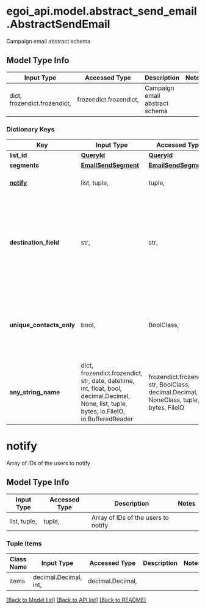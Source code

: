 # egoi_api.model.abstract_send_email.AbstractSendEmail

Campaign email abstract schema

## Model Type Info
Input Type | Accessed Type | Description | Notes
------------ | ------------- | ------------- | -------------
dict, frozendict.frozendict,  | frozendict.frozendict,  | Campaign email abstract schema | 

### Dictionary Keys
Key | Input Type | Accessed Type | Description | Notes
------------ | ------------- | ------------- | ------------- | -------------
**list_id** | [**QueryId**](QueryId.md) | [**QueryId**](QueryId.md) |  | 
**segments** | [**EmailSendSegment**](EmailSendSegment.md) | [**EmailSendSegment**](EmailSendSegment.md) |  | 
**[notify](#notify)** | list, tuple,  | tuple,  | Array of IDs of the users to notify | [optional] 
**destination_field** | str,  | str,  | Destination field of this campaign, which must be an email field (email or extra field id).                         If not sent, defaults to the general email field | [optional] 
**unique_contacts_only** | bool,  | BoolClass,  | True to send the campaign only to unique contacts | [optional] if omitted the server will use the default value of False
**any_string_name** | dict, frozendict.frozendict, str, date, datetime, int, float, bool, decimal.Decimal, None, list, tuple, bytes, io.FileIO, io.BufferedReader | frozendict.frozendict, str, BoolClass, decimal.Decimal, NoneClass, tuple, bytes, FileIO | any string name can be used but the value must be the correct type | [optional]

# notify

Array of IDs of the users to notify

## Model Type Info
Input Type | Accessed Type | Description | Notes
------------ | ------------- | ------------- | -------------
list, tuple,  | tuple,  | Array of IDs of the users to notify | 

### Tuple Items
Class Name | Input Type | Accessed Type | Description | Notes
------------- | ------------- | ------------- | ------------- | -------------
items | decimal.Decimal, int,  | decimal.Decimal,  |  | 

[[Back to Model list]](../../README.md#documentation-for-models) [[Back to API list]](../../README.md#documentation-for-api-endpoints) [[Back to README]](../../README.md)


